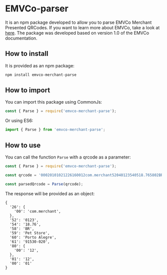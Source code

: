 # EMVCo-parser

It is an npm package developed to allow you to parse EMVCo Merchant Presented QRCodes. If you want to learn more about EMVCo, take a look at [here](https://www.emvco.com/emv-technologies/qrcodes/). The package was developed based on version 1.0 of the EMVCo documentation.

## How to install
It is provided as an npm package:

```bash
npm install emvco-merchant-parse
```

## How to import
You can import this package using CommonJs:

```js
const { Parse } = require('emvco-merchant-parse');
```

Or using ES6:

```js
import { Parse } from 'emvco-merchant-parse';
```

## How to use
You can call the function `Parse` with a qrcode as a parameter:

```js
const { Parse } = require('emvco-merchant-parse');

const qrcode = '00020101021226160012com.merchant52040123540518.765802BR5909Pet Store6012Porto Alegre610991530-0208008000212';

const parsedQrcode = Parse(qrcode);
```

The response will be provided as an object:

```
{
  '26': { 
    '00': 'com.merchant',
  },
  '52': '0123',
  '54': '18.76',
  '58': 'BR',
  '59': 'Pet Store',
  '60': 'Porto Alegre',
  '61': '91530-020',
  '80': {
    '00': '12',
  },
  '01': '12',
  '00': '01'
}
```